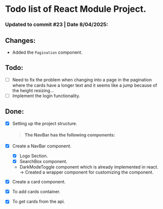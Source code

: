 # Todo list of React Module Project.

### Updated to commit #23 | Date 8/04/2025:

## Changes:

- Added the `Pagination` component.

## Todo:

- [ ] Need to fix the problem when changing into a page in the pagination where the cards have a longer text and it seems like a jump because of the height resizing...
- [ ] Implement the login functionality.

## Done:

- [x] Setting up the project structure.

  > #### The NavBar has the following components:

- [x] Create a NavBar component.

  - [x] Logo Section.
  - [x] SearchBox component.
  - DarkModeToggle component which is already implemented in react. -> Created a wrapper component for customizing the component.

- [x] Create a card component.

- [x] To add cards container.
- [x] To get cards from the api.
